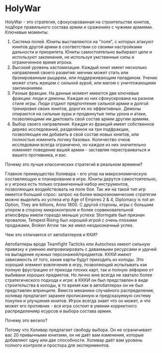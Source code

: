 # HolyWar
HolyWar - это стратегия, сфокусированная на строительстве юнитов, подборе правильного состава армии и сражениях с чужими армиями. Ключевые моменты:
1. Система полей. Юниты выставляются на "поля", с которых атакуют юнитов другой армии в соответствии со своими настройками дальности и приоритета. Юниты самостоятельно выбирают цели и используют заклинания, не используя умственные силы и ограниченное время игрока.
2. Высокий уровень кастомизации. Каждый юнит имеет несколько направлений своего развития: мечник может стать или бронированным рыцарем, или поддерживающим паладином. Ученик может стать жрецом с сильной аурой, или магом с уничтожающими заклинаниями.
3. Разные фракции. На данные момент имеются две ключевые фракции: люди и демоны. Каждая из них сфокусирована на разном стиле игры. Люди отдают предпочтение сильной армии и долгой тренировке своих юнитов, дорогих но эффективных. Демоны опираются на сильные ауры и продвинутые типы урона и атаки, позволяющими им диктовать свой состав армии другим армиям.
4. Выбор своего направления. Каждая из фракций имеет собственное дерево исследований, разделённое на три подфракции, позволяющее им добавить в свой состав новых юнитов, или полностью изменить логику базовых. Количество очков исследовани всегда ограничено, но каждое из них значительно изменяет поведение вашей армии - заставляя перестраиваться и вашего противника, и вас.

Почему это лучше классических стратегий в реальном времени?

Главное преимущество Холивара - его упор на макроэномическую составляющую и планирование в игре. Юниты дерутся самостоятельно, и у игрока есть только ограниченный набор инструментов, позволяющих воздействовать на поле боя. Так же на такой тип игр имеется больший спрос: запрос на более макроэномические стратегии можно выделить из успеха игр Age of Empires 2 & 4, Diplomacy is not an Option, They are billions, Anno 1800. С другой стороны, игры с большим упором в сторону микроконтроля и более сорвеновательной атмосферы имели гораздо меньше успеха: Stormgate был признан провалом, Tempest Rising был хорошей игрой с очень плохими продажами, Broken Arrow так же имел неоднозначный успех.

Чем это отличается от автобатлеров и ККИ?

Автобатлеры вроде Teamfight Tacticks или Autochess имеют сильную привязку к умению импровизировать с даваемыми ресурсами и удачей на выпадение нужных персонажей/предметов. КККИ имеют зависимость от того, какие карты будут приходить из колоды. Это хороший элемент вовлечения в игру, позволяющий испытывать как полную фрустрацию от прихода плохих карт, так и полную эйфорию от выбивани хороших предметов. Но лично мне всегда не хватало более стратегического подхода к игре: в КККИ он был представлен в виде строительства в колоды, в то время как в автобатлерах он не был представлен впринципе. Вместо механики случайного распределения, холивар предлагает заранее прописанную и предсказуемую систему покупки и улучшения юнитов. Игрок всегда знает что он может, и что может его противник - вся игра состоит в умении корректного распределенияр есурсов и выбора состава армии. 

Почему это весело?

Потому что Холивар предлагает свободу выбора. Он не ограничивает вас 20 привычными юнитами, он не даёт вам изменения, которые добавляют одну или две способности. Холивар даёт вам уровень полного контроля и простора для экспериментов.
